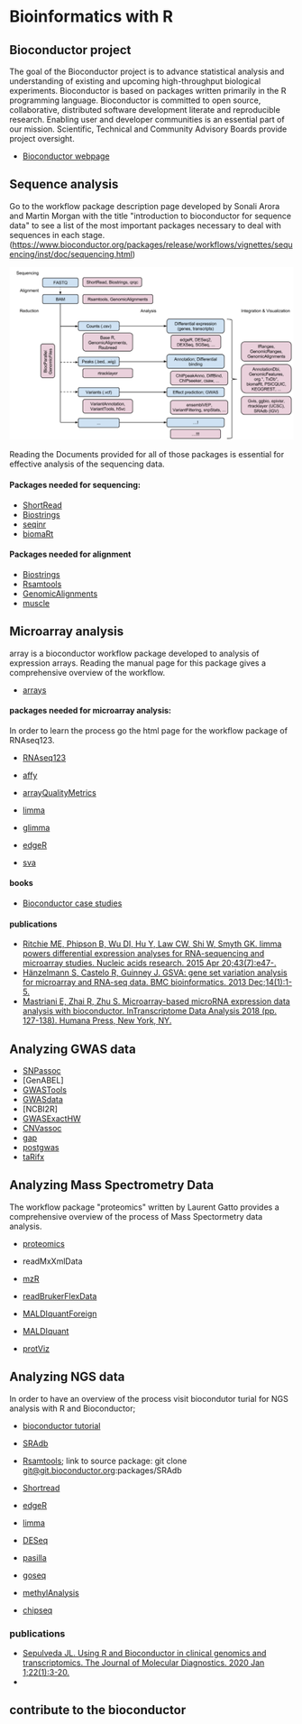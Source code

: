 # Bioinformatics with R


## Bioconductor project

The goal of the Bioconductor project is to advance statistical analysis and understanding of existing and upcoming high-throughput biological experiments. Bioconductor is based on packages written primarily in the R programming language. Bioconductor is committed to open source, collaborative, distributed software development literate and reproducible research. Enabling user and developer communities is an essential part of our mission. Scientific, Technical and Community Advisory Boards provide project oversight.

- [Bioconductor webpage](https://bioconductor.org/)



## Sequence analysis


Go to the workflow package description page developed by Sonali Arora and Martin Morgan with the title "introduction to bioconductor for sequence data" to see a list of the most important packages necessary to deal with sequences in each stage. (https://www.bioconductor.org/packages/release/workflows/vignettes/sequencing/inst/doc/sequencing.html)


[![](images_R/sequence.png)](https://www.bioconductor.org/packages/release/workflows/vignettes/sequencing/inst/doc/sequencing.html)


Reading the Documents provided for all of those packages is essential for effective analysis of the sequencing data.

#### Packages needed for sequencing:

- [ShortRead](https://bioconductor.org/packages/release/bioc/manuals/ShortRead/man/ShortRead.pdf)
- [Biostrings](https://bioconductor.org/packages/release/bioc/manuals/Biostrings/man/Biostrings.pdf)
- [seqinr](https://cran.r-project.org/web/packages/seqinr/seqinr.pdf)
- [biomaRt](https://bioconductor.org/packages/release/bioc/manuals/biomaRt/man/biomaRt.pdf)

#### Packages needed for alignment



- [Biostrings](https://bioconductor.org/packages/release/bioc/manuals/Biostrings/man/Biostrings.pdf)
- [Rsamtools](https://bioconductor.org/packages/release/bioc/manuals/Rsamtools/man/Rsamtools.pdf)
- [GenomicAlignments](https://bioconductor.org/packages/release/bioc/manuals/GenomicAlignments/man/GenomicAlignments.pdf)
- [muscle](https://www.bioconductor.org/packages/release/bioc/manuals/muscle/man/muscle.pdf)


## Microarray analysis

array is a bioconductor workflow package developed to analysis of expression arrays. Reading the manual page for this package gives a comprehensive overview of the workflow. 
- [arrays](https://www.bioconductor.org/packages/release/workflows/vignettes/arrays/inst/doc/arrays.html)
#### packages needed for microarray analysis:

In order to learn the process go the html page for the workflow package of RNAseq123.

- [RNAseq123](https://www.bioconductor.org/packages/release/workflows/vignettes/RNAseq123/inst/doc/limmaWorkflow.html)

- [affy](https://www.bioconductor.org/packages/release/bioc/manuals/affy/man/affy.pdf) 
- [arrayQualityMetrics](https://bioconductor.org/packages/release/bioc/manuals/arrayQualityMetrics/man/arrayQualityMetrics.pdf)
- [limma](https://bioconductor.org/packages/release/bioc/manuals/limma/man/limma.pdf)
- [glimma](https://www.bioconductor.org/packages/release/bioc/manuals/Glimma/man/Glimma.pdf)
- [edgeR](https://www.bioconductor.org/packages/release/bioc/manuals/edgeR/man/edgeR.pdf)
- [sva](https://bioconductor.org/packages/release/bioc/manuals/sva/man/sva.pdf)


#### books 
- [Bioconductor case studies](https://www.bioconductor.org/help/publications/books/bioconductor-case-studies/)

#### publications
- [Ritchie ME, Phipson B, Wu DI, Hu Y, Law CW, Shi W, Smyth GK. limma powers differential expression analyses for RNA-sequencing and microarray studies. Nucleic acids research. 2015 Apr 20;43(7):e47-.](https://pubmed.ncbi.nlm.nih.gov/25605792/#)
- [Hänzelmann S, Castelo R, Guinney J. GSVA: gene set variation analysis for microarray and RNA-seq data. BMC bioinformatics. 2013 Dec;14(1):1-5.](https://pubmed.ncbi.nlm.nih.gov/23323831/) 
- [Mastriani E, Zhai R, Zhu S. Microarray-based microRNA expression data analysis with bioconductor. InTranscriptome Data Analysis 2018 (pp. 127-138). Humana Press, New York, NY.](https://pubmed.ncbi.nlm.nih.gov/29508294/)


## Analyzing GWAS data

- [SNPassoc](https://cran.r-project.org/web/packages/SNPassoc/SNPassoc.pdf)
- [GenABEL]
- [GWASTools](https://www.bioconductor.org/packages/release/bioc/html/GWASTools.html)
- [GWASdata](http://bioconductor.org/packages/release/data/experiment/html/GWASdata.html)
- [NCBI2R]
- [GWASExactHW](https://cran.rstudio.com/web/packages/GWASExactHW/index.html)
- [CNVassoc](https://cran.r-project.org/web/packages/CNVassoc/index.html)
- [gap](https://cran.r-project.org/web/packages/gap/index.html)
- [postgwas](https://cran.r-project.org/web/packages/postgwas/index.html)
- [taRifx](https://cran.r-project.org/web/packages/taRifx/index.html)



## Analyzing Mass Spectrometry Data

The workflow package "proteomics"  written by Laurent Gatto provides a comprehensive overview of the process of Mass Spectormetry data analysis. 
- [proteomics](https://www.bioconductor.org/packages/release/workflows/html/proteomics.html)

- readMxXmlData
- [mzR](https://bioconductor.org/packages/release/bioc/html/mzR.html)
- [readBrukerFlexData](https://cran.r-project.org/web/packages/readBrukerFlexData/index.html)
- [MALDIquantForeign](https://cran.r-project.org/web/packages/MALDIquantForeign/index.html)
- [MALDIquant](https://cran.r-project.org/web/packages/MALDIquant/index.html)
- [protViz](https://cran.r-project.org/web/packages/protViz/index.html)


## Analyzing NGS data

In order to have an overview of the process visit biocondutor turial for NGS analysis with R and Bioconductor; 
- [bioconductor tutorial](https://bioconductor.org/help/course-materials/2012/CSC2012/Bioconductor-tutorial.pdf)

- [SRAdb](https://bioconductor.org/packages/release/bioc/html/SRAdb.html)
- [Rsamtools](https://bioconductor.org/packages/release/bioc/html/Rsamtools.html); link to source package: git clone git@git.bioconductor.org:packages/SRAdb
 
- [Shortread](https://bioconductor.org/packages/release/bioc/html/ShortRead.html)
- [edgeR](https://www.bioconductor.org/packages/release/bioc/manuals/edgeR/man/edgeR.pdf)
- [limma](https://bioconductor.org/packages/release/bioc/manuals/limma/man/limma.pdf)
- [DESeq](https://www.bioconductor.org/packages//2.10/bioc/html/DESeq.html)
- [pasilla](https://bioconductor.org/packages/release/data/experiment/html/pasilla.html)
- [goseq](https://bioconductor.org/packages/release/bioc/html/goseq.html)
- [methylAnalysis](https://www.bioconductor.org/packages/release/bioc/html/methyAnalysis.html)
- [chipseq](https://www.bioconductor.org/packages/release/bioc/html/chipseq.html)


### publications

- [Sepulveda JL. Using R and Bioconductor in clinical genomics and transcriptomics. The Journal of Molecular Diagnostics. 2020 Jan 1;22(1):3-20.](https://pubmed.ncbi.nlm.nih.gov/31605800/)
- 






## contribute to the bioconductor




